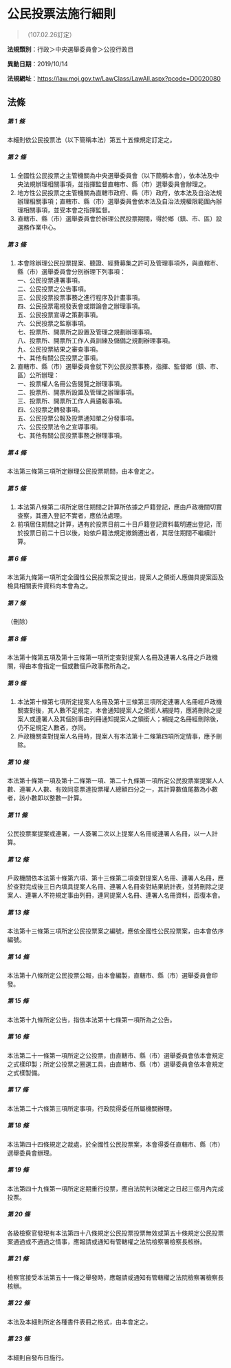 # 公民投票法施行細則
> （107.02.26訂定）

**法規類別**：行政＞中央選舉委員會＞公投行政目

**異動日期**：2019/10/14  

**法規網址**：https://law.moj.gov.tw/LawClass/LawAll.aspx?pcode=D0020080





## 法條
##### 第 1 條
本細則依公民投票法（以下簡稱本法）第五十五條規定訂定之。

##### 第 2 條
1. 全國性公民投票之主管機關為中央選舉委員會（以下簡稱本會），依本法及中央法規辦理相關事項，並指揮監督直轄市、縣（市）選舉委員會辦理之。
1. 地方性公民投票之主管機關為直轄市政府、縣（市）政府，依本法及自治法規辦理相關事項；直轄市、縣（市）選舉委員會依本法及自治法規權限範圍內辦理相關事項，並受本會之指揮監督。
1. 直轄市、縣（市）選舉委員會於辦理公民投票期間，得於鄉（鎮、市、區）設選務作業中心。

##### 第 3 條
1. 本會除辦理公民投票提案、聽證、經費募集之許可及管理事項外，與直轄市、縣（市）選舉委員會分別辦理下列事項：  
一、公民投票連署事項。  
二、公民投票之公告事項。  
三、公民投票投票事務之進行程序及計畫事項。  
四、公民投票電視發表會或辯論會之辦理事項。  
五、公民投票宣導之策劃事項。  
六、公民投票之監察事項。  
七、投票所、開票所之設置及管理之規劃辦理事項。  
八、投票所、開票所工作人員訓練及儲備之規劃辦理事項。  
九、公民投票結果之審查事項。  
十、其他有關公民投票之事項。
1. 直轄市、縣（市）選舉委員會就下列公民投票事務，指揮、監督鄉（鎮、市、區）公所辦理：  
一、投票權人名冊公告閱覽之辦理事項。  
二、投票所、開票所設置及管理之辦理事項。  
三、投票所、開票所工作人員遴報事項。  
四、公投票之轉發事項。  
五、公民投票公報及投票通知單之分發事項。  
六、公民投票法令之宣導事項。  
七、其他有關公民投票事務之辦理事項。

##### 第 4 條
本法第三條第三項所定辦理公民投票期間，由本會定之。

##### 第 5 條
1. 本法第八條第二項所定居住期間之計算所依據之戶籍登記，應由戶政機關切實查察，其遷入登記不實者，應依法處理。
1. 前項居住期間之計算，遇有於投票日前二十日戶籍登記資料載明遷出登記，而於投票日前二十日以後，始依戶籍法規定撤銷遷出者，其居住期間不繼續計算。

##### 第 6 條
本法第九條第一項所定全國性公民投票案之提出，提案人之領銜人應備具提案函及檢具相關表件資料向本會為之。

##### 第 7 條
（刪除）

##### 第 8 條
本法第十條第五項及第十三條第一項所定查對提案人名冊及連署人名冊之戶政機關，得由本會指定一個或數個戶政事務所為之。

##### 第 9 條
1. 本法第十條第七項所定提案人名冊及第十三條第三項所定連署人名冊經戶政機關查對後，其人數不足規定，本會通知提案人之領銜人補提時，應將刪除之提案人或連署人及其個別事由列冊通知提案人之領銜人；補提之名冊經刪除後，仍不足規定人數者，亦同。
1. 戶政機關查對提案人名冊時，提案人有本法第十二條第四項所定情事，應予刪除。

##### 第 10 條
本法第十條第一項及第十二條第一項、第二十九條第一項所定公民投票案提案人人數、連署人人數、有效同意票達投票權人總額四分之一，其計算數值尾數為小數者，該小數即以整數一計算。

##### 第 11 條
公民投票案提案或連署，一人簽署二次以上提案人名冊或連署人名冊，以一人計算。

##### 第 12 條
戶政機關依本法第十條第六項、第十三條第二項查對提案人名冊、連署人名冊，應於查對完成後三日內填具提案人名冊、連署人名冊查對結果統計表，並將刪除之提案人、連署人不符規定事由列冊，連同提案人名冊、連署人名冊資料，函復本會。

##### 第 13 條
本法第十三條第三項所定公民投票案之編號，應依全國性公民投票案，由本會依序編號。

##### 第 14 條
本法第十八條所定公民投票公報，由本會編製，直轄市、縣（市）選舉委員會印發。

##### 第 15 條
本法第十九條所定公告，指依本法第十七條第一項所為之公告。

##### 第 16 條
本法第二十一條第一項所定之公投票，由直轄市、縣（市）選舉委員會依本會規定之式樣印製；所定公投票之圈選工具，由直轄市、縣（市）選舉委員會依本會規定之式樣製備。

##### 第 17 條
本法第二十六條第三項所定事項，行政院得委任所屬機關辦理。

##### 第 18 條
本法第四十四條規定之裁處，於全國性公民投票案，本會得委任直轄市、縣（市）選舉委員會辦理。

##### 第 19 條
本法第四十九條第一項所定定期重行投票，應自法院判決確定之日起三個月內完成投票。

##### 第 20 條
各級檢察官發現有本法第四十八條規定公民投票投票無效或第五十條規定公民投票案通過或不通過之情事，應報請或通知有管轄權之法院檢察署檢察長核辦。

##### 第 21 條
檢察官接受本法第五十一條之舉發時，應報請或通知有管轄權之法院檢察署檢察長核辦。

##### 第 22 條
本法及本細則所定各種書件表冊之格式，由本會定之。

##### 第 23 條
本細則自發布日施行。



